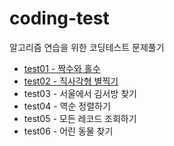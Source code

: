 # coding-test
알고리즘 연습을 위한 코딩테스트 문제풀기
* <a href="https://github.com/kongsabary/coding-test/blob/main/CodingTest/src/test/Test01.java">test01 - 짝수와 홀수</a>
* <a href="https://github.com/kongsabary/coding-test/blob/main/CodingTest/src/test/Test02.java">test02 - 직사각형 별찍기</a>
* test03 - 서울에서 김서방 찾기  
* test04 - 역순 정렬하기  
* test05 - 모든 레코드 조회하기  
* test06 - 어린 동물 찾기  

